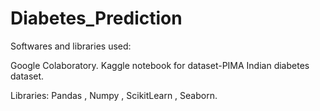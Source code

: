 # Diabetes_Prediction
Softwares and libraries used:

Google Colaboratory. 
Kaggle notebook for dataset-PIMA Indian diabetes dataset. 

Libraries: Pandas , Numpy , ScikitLearn , Seaborn.
